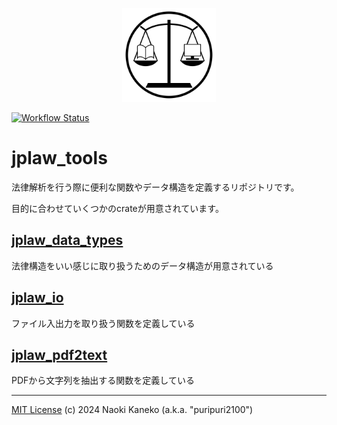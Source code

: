 <p align="center">
    <img width="150" alt="Logo" src="https://raw.githubusercontent.com/japanese-law-analysis/.github/master/icon/icon.svg">
</p>

[![Workflow Status](https://github.com/japanese-law-analysis/jplaw_tools/workflows/Rust%20CI/badge.svg)](https://github.com/japanese-law-analysis/jplaw_tools/actions?query=workflow%3A%22Rust%2BCI%22)

# jplaw_tools

法律解析を行う際に便利な関数やデータ構造を定義するリポジトリです。

目的に合わせていくつかのcrateが用意されています。

## [jplaw_data_types](https://github.com/japanese-law-analysis/jplaw_tools/tree/master/jplaw_data_types)

法律構造をいい感じに取り扱うためのデータ構造が用意されている

## [jplaw_io](https://github.com/japanese-law-analysis/jplaw_tools/tree/master/jplaw_io)

ファイル入出力を取り扱う関数を定義している

## [jplaw_pdf2text](https://github.com/japanese-law-analysis/jplaw_tools/tree/master/jplaw_pdf2text)

PDFから文字列を抽出する関数を定義している

---

[MIT License](https://github.com/japanese-law-analysis/jplaw_tools/tree/master/LICENSE) (c) 2024 Naoki Kaneko (a.k.a. "puripuri2100")


